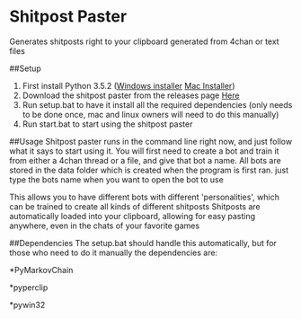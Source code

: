 # Shitpost Paster
Generates shitposts right to your clipboard generated from 4chan or text files

##Setup
1. First install Python 3.5.2 ([Windows installer](https://www.python.org/ftp/python/3.5.2/python-3.5.2-amd64.exe) [Mac Installer](https://www.python.org/ftp/python/3.5.2/python-3.5.2-macosx10.6.pkg))
2. Download the shitpost paster from the releases page [Here](https://github.com/robotnikthingy/shitpost-paster/releases)
3. Run setup.bat to have it install all the required dependencies (only needs to be done once, mac and linux owners will need to do this manually)
4. Run start.bat to start using the shitpost paster

##Usage
Shitpost paster runs in the command line right now, and just follow what it says to start using it. 
You will first need to create a bot and train it from either a 4chan thread or a file, and give that bot a name.
All bots are stored in the data folder which is created when the program is first ran. just type the bots name when you want
to open the bot to use

This allows you to have different bots with different 'personalities', which can be trained to create all kinds of different shitposts
Shitposts are automatically loaded into your clipboard, allowing for easy pasting anywhere, even in the chats of your favorite games

##Dependencies
The setup.bat should handle this automatically, but for those who need to do it manually the dependencies are:

*PyMarkovChain

*pyperclip

*pywin32